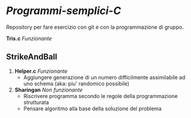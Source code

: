 # *Programmi-semplici-C*
Repository per fare esercizio con git e con la programmazione di gruppo.

**Tris.c** *Funzionante*

## StrikeAndBall
1. **Helper.c** *Funzionante*
    * Aggiungere generazione di un numero difficilmente assimilabile ad uno schema (aka: piu' randomico possibile)
2. **Sharingan** *Non funzionante*
    * Riscrivere programma secondo le regole della programmazione strutturata
    * Pensare algoritmo alla base della soluzione del problema
